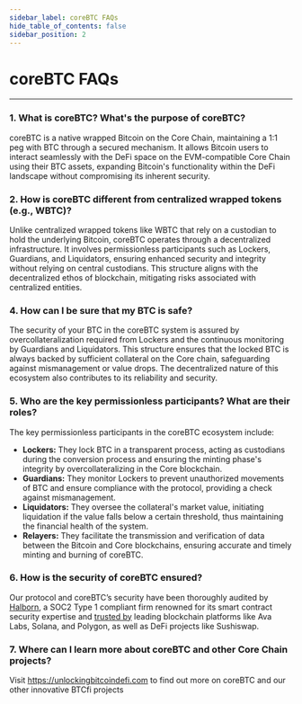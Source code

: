 ```yaml
---
sidebar_label: coreBTC FAQs
hide_table_of_contents: false
sidebar_position: 2
---
```


# coreBTC FAQs
---

### 1. What is coreBTC? What's the purpose of coreBTC?
coreBTC is a native wrapped Bitcoin on the Core Chain, maintaining a 1:1 peg with BTC through a secured mechanism. It allows Bitcoin users to interact seamlessly with the DeFi space on the EVM-compatible Core Chain using their BTC assets, expanding Bitcoin's functionality within the DeFi landscape without compromising its inherent security.

### 2. How is coreBTC different from centralized wrapped tokens (e.g., WBTC)?
Unlike centralized wrapped tokens like WBTC that rely on a custodian to hold the underlying Bitcoin, coreBTC operates through a decentralized infrastructure. It involves permissionless participants such as Lockers, Guardians, and Liquidators, ensuring enhanced security and integrity without relying on central custodians. This structure aligns with the decentralized ethos of blockchain, mitigating risks associated with centralized entities.

### 4. How can I be sure that my BTC is safe?
The security of your BTC in the coreBTC system is assured by overcollateralization required from Lockers and the continuous monitoring by Guardians and Liquidators. This structure ensures that the locked BTC is always backed by sufficient collateral on the Core chain, safeguarding against mismanagement or value drops. The decentralized nature of this ecosystem also contributes to its reliability and security.

### 5. Who are the key permissionless participants? What are their roles?
The key permissionless participants in the coreBTC ecosystem include:

* **Lockers:** They lock BTC in a transparent process, acting as custodians during the conversion process and ensuring the minting phase's integrity by overcollateralizing in the Core blockchain.
* **Guardians:** They monitor Lockers to prevent unauthorized movements of BTC and ensure compliance with the protocol, providing a check against mismanagement.
* **Liquidators:** They oversee the collateral's market value, initiating liquidation if the value
falls below a certain threshold, thus maintaining the financial health of the system.
* **Relayers:** They facilitate the transmission and verification of data between the Bitcoin and Core blockchains, ensuring accurate and timely minting and burning of coreBTC.

### 6. How is the security of coreBTC ensured?
Our protocol and coreBTC’s security have been thoroughly audited by [Halborn](https://www.halborn.com/), a SOC2 Type 1 compliant firm renowned for its smart contract security expertise and [trusted by](https://www.halborn.com/about/who-trusts-us) leading blockchain platforms like Ava Labs, Solana, and Polygon, as well as DeFi projects like Sushiswap.

### 7. Where can I learn more about coreBTC and other Core Chain projects?
Visit https://unlockingbitcoindefi.com to find out more on coreBTC and our other innovative BTCfi projects
